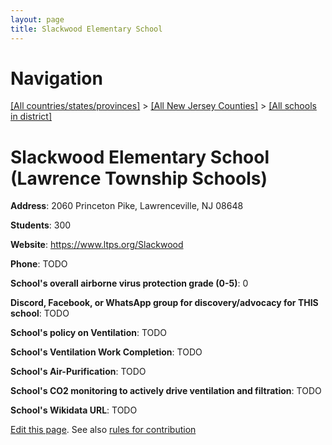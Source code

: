 ```yaml
---
layout: page
title: Slackwood Elementary School
---
```

# Navigation

[[All countries/states/provinces]](../../..) > [[All New Jersey Counties]](../..) > [[All schools in district]](..)

# Slackwood Elementary School (Lawrence Township Schools)

**Address**: 2060 Princeton Pike, Lawrenceville, NJ 08648

**Students**: 300

**Website**: <https://www.ltps.org/Slackwood>

**Phone**: TODO

**School's overall airborne virus protection grade (0-5)**: 0

**Discord, Facebook, or WhatsApp group for discovery/advocacy for THIS school**: TODO

**School's policy on Ventilation**: TODO

**School's Ventilation Work Completion**: TODO

**School's Air-Purification**: TODO

**School's CO2 monitoring to actively drive ventilation and filtration**: TODO

**School's Wikidata URL**: TODO


[Edit this page](https://github.com/ventilate-schools/NJ/edit/main/./Mercer/Lawrence_Township_Schools/Slackwood_Elementary_School.md). See also [rules for contribution](../../../contribution-rules/)